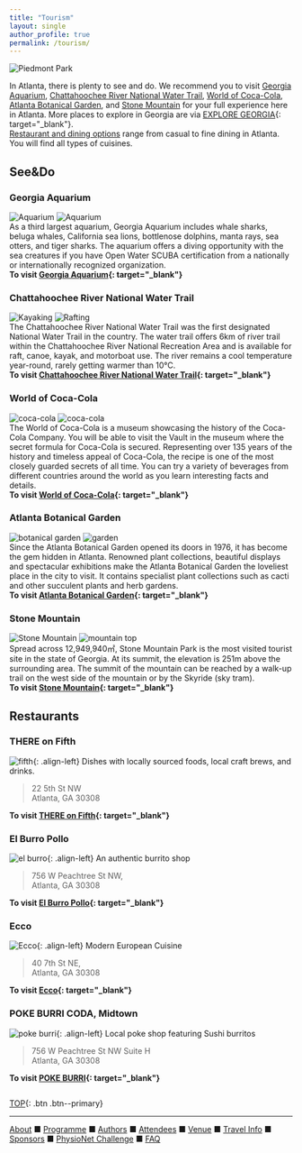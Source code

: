 ```yaml
---
title: "Tourism"
layout: single
author_profile: true
permalink: /tourism/
---
```

![Piedmont Park](/assets/img/piedmont_park.jpg)

<a name="top"></a>In Atlanta, there is plenty to see and do. We recommend you to visit [Georgia Aquarium](#aquarium), [Chattahoochee River National Water Trail](#river), [World of Coca-Cola](#cola), [Atlanta Botanical Garden](#garden), and [Stone Mountain](#stone) for your full experience here in Atlanta. More places to explore in Georgia are via [EXPLORE GEORGIA](https://www.exploregeorgia.org/){: target="_blank"}.\
[Restaurant and dining options](#restaurants) range from casual to fine dining in Atlanta. You will find all types of cuisines.
## See&Do
### <a name="aquarium"></a>Georgia Aquarium
![Aquarium](/assets/img/aquarium.jpg)  ![Aquarium](/assets/img/dolphins.jpg)\
As a third largest aquarium, Georgia Aquarium includes whale sharks, beluga whales, California sea lions, bottlenose dolphins, manta rays, sea otters, and tiger sharks. The aquarium offers a diving opportunity with the sea creatures if you have Open Water SCUBA certification from a nationally or internationally recognized organization.\
**To visit [Georgia Aquarium](https://www.georgiaaquarium.org/){: target="_blank"}**
### <a name="river"></a>Chattahoochee River National Water Trail
![Kayaking](/assets/img/kayaking.jpg)  ![Rafting](/assets/img/rafting.jpg)\
The Chattahoochee River National Water Trail was the first designated National Water Trail in the country. The water trail offers 6km of river trail within the Chattahoochee River National Recreation Area and is available for raft, canoe, kayak, and motorboat use. The river remains a cool temperature year-round, rarely getting warmer than 10°C.\
**To visit [Chattahoochee River National Water Trail](https://garivers.org/water-trails-and-paddling/chattahoochee-river-water-trail/){: target="_blank"}** 
### <a name="cola"></a>World of Coca-Cola
![coca-cola](/assets/img/coca_cola.jpg)  ![coca-cola](/assets/img/coke90.jpg)\
The World of Coca-Cola is a museum showcasing the history of the Coca-Cola Company. You will be able to visit the Vault in the museum where the secret formula for Coca-Cola is secured. Representing over 135 years of the history and timeless appeal of Coca-Cola, the recipe is one of the most closely guarded secrets of all time. You can try a variety of beverages from different countries around the world as you learn interesting facts and details.\
**To visit [World of Coca-Cola](https://www.worldofcoca-cola.com/){: target="_blank"}**
### <a name="garden"></a>Atlanta Botanical Garden
![botanical garden](/assets/img/botanical_garden.jpg)  ![garden](/assets/img/garden.jpg)\
Since the Atlanta Botanical Garden opened its doors in 1976, it has become the gem hidden in Atlanta. Renowned plant collections, beautiful displays and spectacular exhibitions make the Atlanta Botanical Garden the loveliest place in the city to visit. It contains specialist plant collections such as cacti and other succulent plants and herb gardens.\
**To visit [Atlanta Botanical Garden](https://atlantabg.org/){: target="_blank"}**
### <a name="stone"></a>Stone Mountain
![Stone Mountain](/assets/img/stone_mountain.jpg)  ![mountain top](/assets/img/mountain_top.jpg)\
Spread across 12,949,940㎡, Stone Mountain Park is the most visited tourist site in the state of Georgia. At its summit, the elevation is 251m above the surrounding area. The summit of the mountain can be reached by a walk-up trail on the west side of the mountain or by the Skyride (sky tram).\
**To visit [Stone Mountain](https://www.stonemountainpark.com/){: target="_blank"}**

## <a name="restaurants"></a>Restaurants 
### THERE on Fifth
![fifth](/assets/img/fifth.jpg){: .align-left} 
Dishes with locally sourced foods, local craft brews, and drinks.
> 22 5th St NW\
Atlanta, GA 30308

**To visit [THERE on Fifth](https://thereonfifth.com/){: target="_blank"}**

### El Burro Pollo
![el burro](/assets/img/el_burro.jpg){: .align-left}
An authentic burrito shop
> 756 W Peachtree St NW,\
Atlanta, GA 30308

**To visit [El Burro Pollo](https://www.elburropollo.com/){: target="_blank"}**

### Ecco
![Ecco](/assets/img/ecco.jpg){: .align-left}
Modern European Cuisine
> 40 7th St NE,\
Atlanta, GA 30308

**To visit [Ecco](https://www.ecco-atlanta.com/midtown-hours-and-location/){: target="_blank"}**

### POKE BURRI CODA, Midtown
![poke burri](/assets/img/pokeburri.jpg){: .align-left}
Local poke shop featuring Sushi burritos
> 756 W Peachtree St NW Suite H\
Atlanta, GA 30308

**To visit [POKE BURRI](https://www.pokeburri.com/locations/poke-burri-coda){: target="_blank"}**

<pre>
</pre>
[TOP](#top){: .btn .btn--primary}

---

[About](../about/) &#9632; [Programme](../programme/) &#9632; [Authors](../authors) &#9632; [Attendees](../attendees/) &#9632; [Venue](../venue/) &#9632; [Travel Info](../travel) &#9632;  [Sponsors](../sponsors/) &#9632; [PhysioNet Challenge](../challenge/) &#9632; [FAQ](../faq/)
